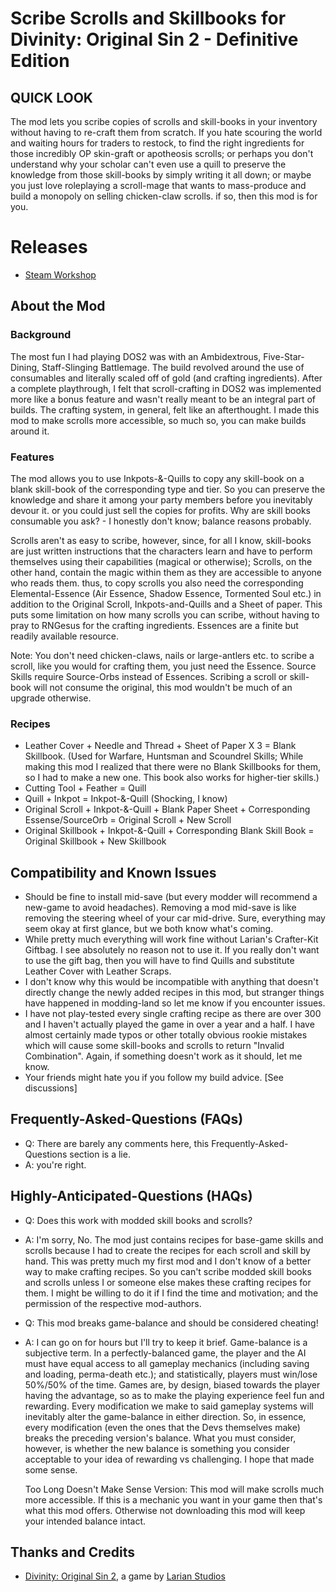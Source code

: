 Scribe Scrolls and Skillbooks for Divinity: Original Sin 2 - Definitive Edition
=======

## QUICK LOOK
The mod lets you scribe copies of scrolls and skill-books in your inventory without having to re-craft them from scratch. If you hate scouring the world and waiting hours for traders to restock, to find the right ingredients for those incredibly OP skin-graft or apotheosis scrolls; or perhaps you don't understand why your scholar can't even use a quill to preserve the knowledge from those skill-books by simply writing it all down; or maybe you just love roleplaying a scroll-mage that wants to mass-produce and build a monopoly on selling chicken-claw scrolls.
if so, then this mod is for you.

# Releases
* [Steam Workshop](https://steamcommunity.com/sharedfiles/filedetails/?id=2012742114) 

## About the Mod

###  Background
The most fun I had playing DOS2 was with an Ambidextrous, Five-Star-Dining, Staff-Slinging Battlemage. The build revolved around the use of consumables and literally scaled off of gold (and crafting ingredients). After a complete playthrough, I felt that scroll-crafting in DOS2 was implemented more like a bonus feature and wasn't really meant to be an integral part of builds. The crafting system, in general, felt like an afterthought. I made this mod to make scrolls more accessible, so much so, you can make builds around it.
### Features   
The mod allows you to use Inkpots-&-Quills to copy any skill-book on a blank skill-book of the corresponding type and tier. So you can preserve the knowledge and share it among your party members before you inevitably devour it. or you could just sell the copies for profits. Why are skill books consumable you ask? - I honestly don't know; balance reasons probably.

Scrolls aren't as easy to scribe, however, since, for all I know, skill-books are just written instructions that the characters learn and have to perform themselves using their capabilities (magical or otherwise); Scrolls, on the other hand, contain the magic within them as they are accessible to anyone who reads them. thus, to copy scrolls you also need the corresponding Elemental-Essence (Air Essence, Shadow Essence, Tormented Soul etc.) in addition to the Original Scroll, Inkpots-and-Quills and a Sheet of paper. This puts some limitation on how many scrolls you can scribe, without having to pray to RNGesus for the crafting ingredients. Essences are a finite but readily available resource.

Note: You don't need chicken-claws, nails or large-antlers etc. to scribe a scroll, like you would for crafting them, you just need the Essence. Source Skills require Source-Orbs instead of Essences. Scribing a scroll or skill-book will not consume the original, this mod wouldn't be much of an upgrade otherwise.

### Recipes
*   Leather Cover + Needle and Thread + Sheet of Paper X 3 = Blank Skillbook.
    (Used for Warfare, Huntsman and Scoundrel Skills; While making this mod I realized that there were no Blank Skillbooks for them, so I had to make a new one. This book also works for higher-tier skills.)
*   Cutting Tool + Feather = Quill
*   Quill + Inkpot = Inkpot-&-Quill (Shocking, I know)
*   Original Scroll + Inkpot-&-Quill + Blank Paper Sheet + Corresponding Essense/SourceOrb = Original Scroll + New Scroll
*   Original Skillbook + Inkpot-&-Quill + Corresponding Blank Skill Book = Original Skillbook + New Skillbook

## Compatibility and Known Issues
*   Should be fine to install mid-save (but every modder will recommend a new-game to avoid headaches). Removing a mod mid-save is like removing the steering wheel of your car mid-drive. Sure, everything may seem okay at first glance, but we both know what's coming.
*   While pretty much everything will work fine without Larian's Crafter-Kit Giftbag. I see absolutely no reason not to use it. If you really don't want to use the gift bag, then you will have to find Quills and substitute Leather Cover with Leather Scraps.
*   I don't know why this would be incompatible with anything that doesn't directly change the newly added recipes in this mod, but stranger things have happened in modding-land so let me know if you encounter issues.
*   I have not play-tested every single crafting recipe as there are over 300 and I haven't actually played the game in over a year and a half. I have almost certainly made typos or other totally obvious rookie mistakes which will cause some skill-books and scrolls to return "Invalid Combination". Again, if something doesn't work as it should, let me know.
*   Your friends might hate you if you follow my build advice. [See discussions]

## Frequently-Asked-Questions (FAQs)
*   Q: There are barely any comments here, this Frequently-Asked-Questions section is a lie.
*   A: you're right.
    
## Highly-Anticipated-Questions (HAQs)
*   Q: Does this work with modded skill books and scrolls?
*   A: I'm sorry, No. The mod just contains recipes for base-game skills and scrolls because I had to create the recipes for each scroll and skill by hand. This was pretty much my first mod and I don't know of a better way to make crafting recipes. So you can't scribe modded skill books and scrolls unless I or someone else makes these crafting recipes for them. I might be willing to do it if I find the time and motivation; and the permission of the respective mod-authors.
     
*   Q: This mod breaks game-balance and should be considered cheating!
*   A: I can go on for hours but I'll try to keep it brief.
    Game-balance is a subjective term. In a perfectly-balanced game, the player and the AI must have equal access to all gameplay mechanics (including saving and loading, perma-death etc.); and statistically, players must win/lose 50%/50% of the time.
    Games are, by design, biased towards the player having the advantage, so as to make the playing experience feel fun and rewarding. Every modification we make to said gameplay systems will inevitably alter the game-balance in either direction. So, in essence, every modification (even the ones that the Devs themselves make) breaks the preceding version's balance. What you must consider, however, is whether the new balance is something you consider acceptable to your idea of rewarding vs challenging. 
    I hope that made some sense.
    
    Too Long Doesn't Make Sense Version: This mod will make scrolls much more accessible. If this is a mechanic you want in your game then that's what this mod offers. Otherwise not downloading this mod will keep your intended balance intact.


## Thanks and Credits
- [Divinity: Original Sin 2](http://store.steampowered.com/app/435150/Divinity_Original_Sin_2/), a game by [Larian Studios](http://larian.com/)

